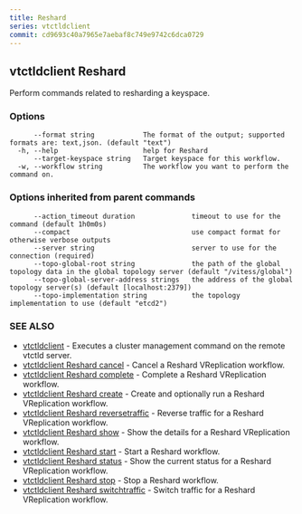 ```yaml
---
title: Reshard
series: vtctldclient
commit: cd9693c40a7965e7aebaf8c749e9742c6dca0729
---
```

## vtctldclient Reshard

Perform commands related to resharding a keyspace.

### Options

```
      --format string            The format of the output; supported formats are: text,json. (default "text")
  -h, --help                     help for Reshard
      --target-keyspace string   Target keyspace for this workflow.
  -w, --workflow string          The workflow you want to perform the command on.
```

### Options inherited from parent commands

```
      --action_timeout duration              timeout to use for the command (default 1h0m0s)
      --compact                              use compact format for otherwise verbose outputs
      --server string                        server to use for the connection (required)
      --topo-global-root string              the path of the global topology data in the global topology server (default "/vitess/global")
      --topo-global-server-address strings   the address of the global topology server(s) (default [localhost:2379])
      --topo-implementation string           the topology implementation to use (default "etcd2")
```

### SEE ALSO

* [vtctldclient](../)	 - Executes a cluster management command on the remote vtctld server.
* [vtctldclient Reshard cancel](./vtctldclient_reshard_cancel/)	 - Cancel a Reshard VReplication workflow.
* [vtctldclient Reshard complete](./vtctldclient_reshard_complete/)	 - Complete a Reshard VReplication workflow.
* [vtctldclient Reshard create](./vtctldclient_reshard_create/)	 - Create and optionally run a Reshard VReplication workflow.
* [vtctldclient Reshard reversetraffic](./vtctldclient_reshard_reversetraffic/)	 - Reverse traffic for a Reshard VReplication workflow.
* [vtctldclient Reshard show](./vtctldclient_reshard_show/)	 - Show the details for a Reshard VReplication workflow.
* [vtctldclient Reshard start](./vtctldclient_reshard_start/)	 - Start a Reshard workflow.
* [vtctldclient Reshard status](./vtctldclient_reshard_status/)	 - Show the current status for a Reshard VReplication workflow.
* [vtctldclient Reshard stop](./vtctldclient_reshard_stop/)	 - Stop a Reshard workflow.
* [vtctldclient Reshard switchtraffic](./vtctldclient_reshard_switchtraffic/)	 - Switch traffic for a Reshard VReplication workflow.

